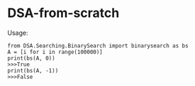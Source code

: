 # DSA-from-scratch
Usage:
```
from DSA.Searching.BinarySearch import binarysearch as bs
A = [i for i in range(100000)]
print(bs(A, 0))
>>>True
print(bs(A, -1))
>>>False
```
